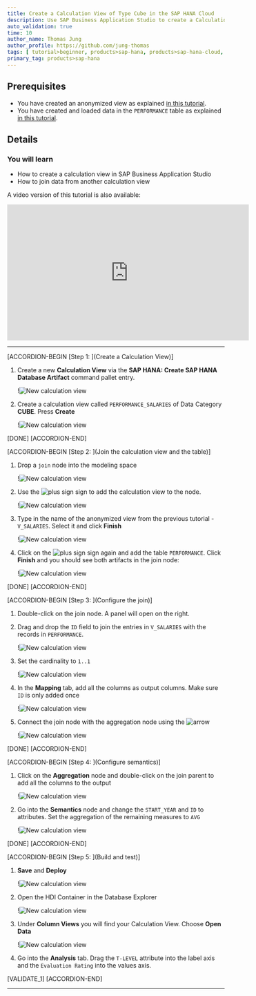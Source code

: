 ```yaml
---
title: Create a Calculation View of Type Cube in the SAP HANA Cloud
description: Use SAP Business Application Studio to create a Calculation View
auto_validation: true
time: 10
author_name: Thomas Jung
author_profile: https://github.com/jung-thomas
tags: [ tutorial>beginner, products>sap-hana, products>sap-hana-cloud, products>sap-business-application-studio]
primary_tag: products>sap-hana
---
```


## Prerequisites
- You have created an anonymized view as explained [in this tutorial](hana-cloud-calculation-view-differential-privacy).
- You have created and loaded data in the `PERFORMANCE` table as explained [in this tutorial](hana-cloud-create-db-project).

## Details
### You will learn
- How to create a calculation view in SAP Business Application Studio
- How to join data from another calculation view

A video version of this tutorial is also available:

<iframe width="560" height="315" src="https://www.youtube.com/embed/fwwPcYZb-jQ" frameborder="0" allow="accelerometer; autoplay; clipboard-write; encrypted-media; gyroscope; picture-in-picture" allowfullscreen></iframe>

---

[ACCORDION-BEGIN [Step 1: ](Create a Calculation View)]

1. Create a new **Calculation View** via the **SAP HANA: Create SAP HANA Database Artifact** command pallet entry.

    !![New calculation view](1_0.png)

2. Create a calculation view called `PERFORMANCE_SALARIES` of Data Category **CUBE**. Press **Create**

    !![New calculation view](2.png)

[DONE]
[ACCORDION-END]

[ACCORDION-BEGIN [Step 2: ](Join the calculation view and the table)]

1. Drop a `join` node into the modeling space

    !![New calculation view](3.png)

2. Use the ![plus sign](plus.png) sign to add the calculation view to the node.

    !![New calculation view](4.png)

3. Type in the name of the anonymized view from the previous tutorial - `V_SALARIES`. Select it and click **Finish**

    !![New calculation view](5.png)

4. Click on the ![plus sign](plus.png) sign again and add the table `PERFORMANCE`.  Click **Finish** and you should see both artifacts in the join node:

    !![New calculation view](6.png)

[DONE]
[ACCORDION-END]


[ACCORDION-BEGIN [Step 3: ](Configure the join)]

1. Double-click on the join node. A panel will open on the right.

2. Drag and drop the `ID` field to join the entries in `V_SALARIES` with the records in `PERFORMANCE`.

    !![New calculation view](7.png)

3. Set the cardinality to `1..1`

    !![New calculation view](8.png)

4. In the **Mapping** tab, add all the columns as output columns. Make sure `ID` is only added once

    !![New calculation view](9.png)

5. Connect the join node with the aggregation node using the ![arrow](arrow.png)

    !![New calculation view](1.gif)

[DONE]
[ACCORDION-END]

[ACCORDION-BEGIN [Step 4: ](Configure semantics)]

1. Click on the **Aggregation** node and double-click on the join parent to add all the columns to the output

    !![New calculation view](10.png)

2. Go into the **Semantics** node and change the `START_YEAR` and `ID` to attributes. Set the aggregation of the remaining measures to `AVG`

    !![New calculation view](11.png)

[DONE]
[ACCORDION-END]

[ACCORDION-BEGIN [Step 5: ](Build and test)]

1. **Save** and **Deploy**

    !![New calculation view](13.png)

2. Open the HDI Container in the Database Explorer

    !![New calculation view](14.png)

3. Under **Column Views** you will find your Calculation View.  Choose **Open Data**

    !![New calculation view](15.png)

4. Go into the **Analysis** tab. Drag the `T-LEVEL` attribute into the label axis and the `Evaluation Rating` into the values axis.

[VALIDATE_1]
[ACCORDION-END]

---
